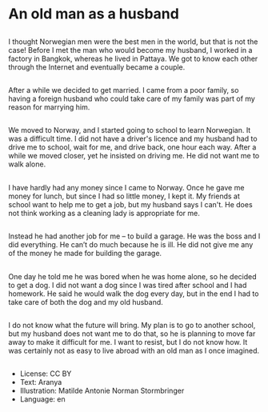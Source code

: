 # An old man as a husband

##
I thought Norwegian men were the best men in the world, but that is not the case! Before I met the man who would become my husband, I worked in a factory in Bangkok, whereas he lived in Pattaya. We got to know each other through the Internet and eventually became a couple.

##
After a while we decided to get married. I came from a poor family, so having a foreign husband who could take care of my family was part of my reason for marrying him.

##
We moved to Norway, and I started going to school to learn Norwegian. It was a difficult time. I did not have a driver's licence and my husband had to drive me to school, wait for me, and drive back, one hour each way. After a while we moved closer, yet he insisted on driving me. He did not want me to walk alone.

##
I have hardly had any money since I came to Norway. Once he gave me money for lunch, but since I had so little money, I kept it. My friends at school want to help me to get a job, but my husband says I can't. He does not think working as a cleaning lady is appropriate for me.

##
Instead he had another job for me – to build a garage. He was the boss and I did everything. He can’t do much because he is ill. He did not give me any of the money he made for building the garage.

##
One day he told me he was bored when he was home alone, so he decided to get a dog. I did not want a dog since I was tired after school and I had homework. He said he would walk the dog every day, but in the end I had to take care of both the dog and my old husband.

##
I do not know what the future will bring. My plan is to go to another school, but my husband does not want me to do that, so he is planning to move far away to make it difficult for me. I want to resist, but I do not know how. It was certainly not as easy to live abroad with an old man as I once imagined.

##
* License: CC BY
* Text: Aranya
* Illustration: Matilde Antonie Norman Stormbringer
* Language: en
